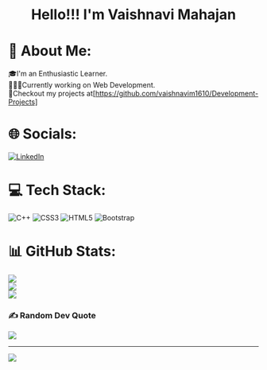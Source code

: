 <h1 align=center>Hello!!! I'm Vaishnavi Mahajan</h1>


# 💫 About Me:<br>
🎓I'm an Enthusiastic Learner.<br>👩🏻‍🎓Currently working on Web Development.<br>👀Checkout my projects at[https://github.com/vaishnavim1610/Development-Projects]<br>


# 🌐 Socials:
[![LinkedIn](https://img.shields.io/badge/LinkedIn-%230077B5.svg?logo=linkedin&logoColor=white)](https://linkedin.com/in/vaishnavi-k-mahajan-912015239) 

# 💻 Tech Stack:
![C++](https://img.shields.io/badge/c++-%2300599C.svg?style=for-the-badge&logo=c%2B%2B&logoColor=white) ![CSS3](https://img.shields.io/badge/css3-%231572B6.svg?style=for-the-badge&logo=css3&logoColor=white) ![HTML5](https://img.shields.io/badge/html5-%23E34F26.svg?style=for-the-badge&logo=html5&logoColor=white) ![Bootstrap](https://img.shields.io/badge/bootstrap-%23563D7C.svg?style=for-the-badge&logo=bootstrap&logoColor=white)
# 📊 GitHub Stats:
![](https://github-readme-stats.vercel.app/api?username=vaishnavim1610&theme=algolia&hide_border=false&include_all_commits=false&count_private=false)<br/>
![](https://github-readme-streak-stats.herokuapp.com/?user=vaishnavim1610&theme=algolia&hide_border=false)<br/>
![](https://github-readme-stats.vercel.app/api/top-langs/?username=vaishnavim1610&theme=algolia&hide_border=false&include_all_commits=false&count_private=false&layout=compact)

### ✍️ Random Dev Quote
![](https://quotes-github-readme.vercel.app/api?type=horizontal&theme=radical)

---
[![](https://visitcount.itsvg.in/api?id=vaishnavim1610&icon=0&color=0)](https://visitcount.itsvg.in)


